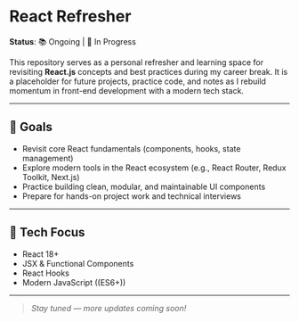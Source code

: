 # React Refresher

**Status**: 📚 Ongoing | 🔧 In Progress

This repository serves as a personal refresher and learning space for revisiting **React.js** concepts and best practices during my career break. It is a placeholder for future projects, practice code, and notes as I rebuild momentum in front-end development with a modern tech stack.

---

## 🎯 Goals

- Revisit core React fundamentals (components, hooks, state management)
- Explore modern tools in the React ecosystem (e.g., React Router, Redux Toolkit, Next.js)
- Practice building clean, modular, and maintainable UI components
- Prepare for hands-on project work and technical interviews

---

## 🚀 Tech Focus

- React 18+
- JSX & Functional Components
- React Hooks
- Modern JavaScript ((ES6+))
---

> _Stay tuned — more updates coming soon!_
